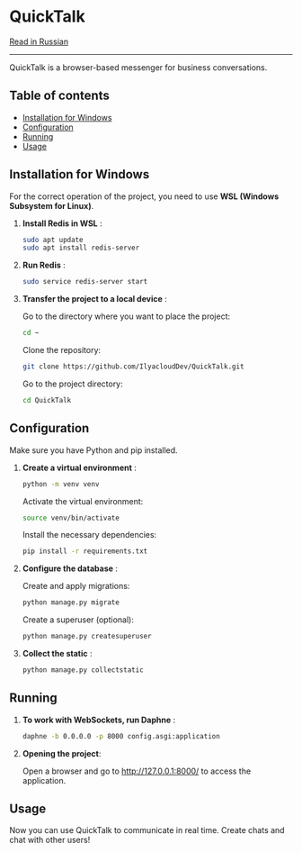 # QuickTalk

[Read in Russian](README_ru.md)

---

QuickTalk is a browser-based messenger for business conversations.

## Table of contents

- [Installation for Windows](#installation-for-windows)
- [Configuration](#configuration)
- [Running](#running)
- [Usage](#usage)

## Installation for Windows
For the correct operation of the project, you need to use **WSL (Windows Subsystem for Linux)**.

1. **Install Redis in WSL** :
   ```bash
   sudo apt update
   sudo apt install redis-server
   ```

2. **Run Redis** :
    ```bash
    sudo service redis-server start
    ```

3. **Transfer the project to a local device** :

   Go to the directory where you want to place the project:
    ```bash
    cd ~
    ```
    Clone the repository:
    ```bash
    git clone https://github.com/IlyacloudDev/QuickTalk.git
    ```
    Go to the project directory:
    ```bash
    cd QuickTalk
    ```

## Configuration
Make sure you have Python and pip installed.

1. **Create a virtual environment** :

    ```bash
    python -m venv venv
    ```
    Activate the virtual environment:
    ```bash
    source venv/bin/activate
    ```
    Install the necessary dependencies:
    ```bash
    pip install -r requirements.txt
    ```

2. **Configure the database** :

    Create and apply migrations:
    ```bash
    python manage.py migrate
    ```
    Create a superuser (optional):
    ```bash
    python manage.py createsuperuser
    ```

3. **Collect the static** :

    ```bash
    python manage.py collectstatic
    ```

## Running

1. **To work with WebSockets, run Daphne** :

    ```bash
    daphne -b 0.0.0.0 -p 8000 config.asgi:application
    ```
2. **Opening the project**:

    Open a browser and go to http://127.0.0.1:8000/ to access the application.
    
## Usage

Now you can use QuickTalk to communicate in real time. Create chats and chat with other users!
